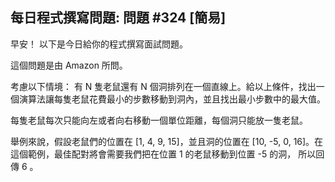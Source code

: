 ## 每日程式撰寫問題: 問題 #324 [簡易]

早安！ 以下是今日給你的程式撰寫面試問題。

這個問題是由 Amazon 所問。

考慮以下情境： 有 N 隻老鼠還有 N 個洞排列在一個直線上。給以上條件，找出一個演算法讓每隻老鼠花費最小的步數移動到洞內，並且找出最小步數中的最大值。

每隻老鼠每次只能向左或者向右移動一個單位距離，每個洞只能放一隻老鼠。

舉例來說，假設老鼠們的位置在 [1, 4, 9, 15]，並且洞的位置在 [10, -5, 0, 16]。在這個範例，最佳配對將會需要我們把在位置 1 的老鼠移動到位置 -5 的洞， 所以回傳 6 。